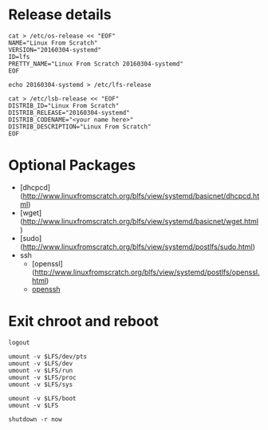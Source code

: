 # Release details

```
cat > /etc/os-release << "EOF"
NAME="Linux From Scratch"
VERSION="20160304-systemd"
ID=lfs
PRETTY_NAME="Linux From Scratch 20160304-systemd"
EOF
```

```
echo 20160304-systemd > /etc/lfs-release
```

```
cat > /etc/lsb-release << "EOF"
DISTRIB_ID="Linux From Scratch"
DISTRIB_RELEASE="20160304-systemd"
DISTRIB_CODENAME="<your name here>"
DISTRIB_DESCRIPTION="Linux From Scratch"
EOF
```

# Optional Packages

- [dhcpcd] (http://www.linuxfromscratch.org/blfs/view/systemd/basicnet/dhcpcd.html)
- [wget] (http://www.linuxfromscratch.org/blfs/view/systemd/basicnet/wget.html)
- [sudo] (http://www.linuxfromscratch.org/blfs/view/systemd/postlfs/sudo.html)
- ssh
    - [openssl] (http://www.linuxfromscratch.org/blfs/view/systemd/postlfs/openssl.html)
    - [openssh](http://www.linuxfromscratch.org/blfs/view/systemd/postlfs/openssh.html)

# Exit chroot and reboot

```
logout

umount -v $LFS/dev/pts
umount -v $LFS/dev
umount -v $LFS/run
umount -v $LFS/proc
umount -v $LFS/sys

umount -v $LFS/boot
umount -v $LFS

shutdown -r now
```
